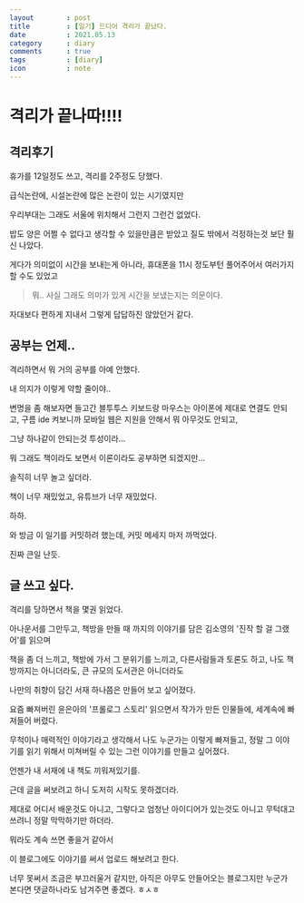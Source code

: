```yaml
---
layout        : post
title         : [일기] 드디어 격리가 끝났다.
date          : 2021.05.13
category      : diary
comments      : true
tags          : [diary]
icon          : note
---
```


# 격리가 끝나따!!!!

## 격리후기

휴가를 12일정도 쓰고, 격리를 2주정도 당했다.

급식논란에, 시설논란에 많은 논란이 있는 시기였지만

우리부대는 그래도 서울에 위치해서 그런지 그런건 없었다.

밥도 양은 어쩔 수 없다고 생각할 수 있을만큼은 받았고
질도 밖에서 걱정하는것 보단 훨신 나았다.

게다가 의미없이 시간을 보내는게 아니라, 휴대폰을 11시 정도부턴 풀어주어서
여러가지 할 수도 있었고

> 뭐.. 사실 그래도 의미가 있게 시간을 보냈는지는 의문이다.

자대보다 편하게 지내서 그렇게 답답하진 않았던거 같다.

## 공부는 언제..

격리하면서 뭐 거의 공부를 아예 안했다.

내 의지가 이렇게 약할 줄이야..

변명을 좀 해보자면
들고간 블투투스 키보드랑 마우스는 아이폰에 제대로 연결도 안되고,
구름 ide 켜보니까 모바일 웹은 지원을 안해서 뭐 아무것도 안되고,

그냥 하나같이 안되는것 투성이라... 

뭐 그래도 책이라도 보면서 이론이라도 공부하면 되겠지만...

솔직히 너무 놀고 싶더라.

책이 너무 재밌었고, 유튜브가 너무 재밌었다.

하하.

와 방금 이 일기를 커밋하려 했는데, 커밋 메세지 마저 까먹었다.

진짜 큰일 난듯.


## 글 쓰고 싶다.

격리를 당하면서 책을 몇권 읽었다.

아나운서를 그만두고, 책방을 만들 때 까지의 이야기를 담은 
김소영의 '진작 할 걸 그랬어'를 읽으며

책을 좀 더 느끼고, 책방에 가서 그 분위기를 느끼고,
다른사람들과 토론도 하고, 나도 책방까지는 아니더라도, 
큰 규모의 도서관은 아니더라도

나만의 취향이 담긴 서재 하나쯤은 만들어 보고 싶어졌다.


요즘 빠져버린 윤은아의 '프롤로그 스토리' 
읽으면서 작가가 만든 인물들에, 세계속에 빠져들어 버렸다.

무척이나 매력적인 이야기라고 생각해서
나도 누군가는 이렇게 빠져들고, 정말 그 이야기를 읽기 위해서
미쳐버릴 수 있는 그런 이야기를 만들고 싶어졌다.

언젠가 내 서재에 내 책도 끼워져있기를.

근데 글을 써보려고 하니 도저히 시작도 못하겠더라.

제대로 어디서 배운것도 아니고, 그렇다고 엄청난 아이디어가 있는것도 아니고
무턱대고 쓰려니 정말 막막하기만 하더라.

뭐라도 계속 쓰면 좋을거 같아서

이 블로그에도 이야기를 써서 업로드 해보려고 한다.

너무 못써서 조금은 부끄러울거 같지만, 아직은 아무도 안들어오는 블로그지만
누군가 본다면 댓글하나라도 남겨주면 좋겠다. ㅎㅅㅎ




